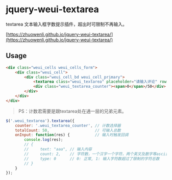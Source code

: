 # jquery-weui-textarea

textarea 文本输入框字数提示插件，超出时可限制不再输入。

[https://zhuowenli.github.io/jquery-weui-textarea/](https://zhuowenli.github.io/jquery-weui-textarea/)

## Usage


```html
<div class="weui_cells weui_cells_form">
    <div class="weui_cell">
        <div class="weui_cell_bd weui_cell_primary">
            <textarea class="weui_textarea" placeholder="请输入评论" rows="3">aaa</textarea>
            <div class="weui_textarea_counter"><span>0</span>/50</div>
        </div>
    </div>
</div>
```
> PS：计数君需要是跟textarea处在通一层的兄弟元素。

```js
$('.weui_textarea').textarea({
    counter: '.weui_textarea_counter', // 计数选择器
    totalCount: 50,                    // 可输入总数
    onInput: function(res) {           // 输入时触发回调
        console.log(res);
        // {
        //     text: "aaa", // 输入内容
        //     count: 2,    // 字符数，一个汉字一个字符，两个英文及数字等ascii编码为一个字符
        //     type: 0      // 0: 正常, 1: 输入字符数超过了限制的字符总数
        // }
    }
});
```